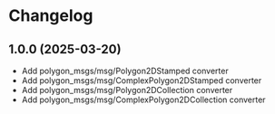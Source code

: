 # Changelog

## 1.0.0 (2025-03-20)
- Add polygon_msgs/msg/Polygon2DStamped converter
- Add polygon_msgs/msg/ComplexPolygon2DStamped converter
- Add polygon_msgs/msg/Polygon2DCollection converter
- Add polygon_msgs/msg/ComplexPolygon2DCollection converter
